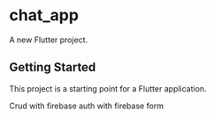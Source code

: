# chat_app

A new Flutter project.

## Getting Started

This project is a starting point for a Flutter application.

Crud with firebase
auth with firebase
form
